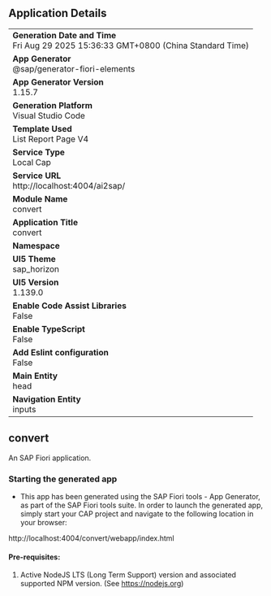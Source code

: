 ## Application Details
|               |
| ------------- |
|**Generation Date and Time**<br>Fri Aug 29 2025 15:36:33 GMT+0800 (China Standard Time)|
|**App Generator**<br>@sap/generator-fiori-elements|
|**App Generator Version**<br>1.15.7|
|**Generation Platform**<br>Visual Studio Code|
|**Template Used**<br>List Report Page V4|
|**Service Type**<br>Local Cap|
|**Service URL**<br>http://localhost:4004/ai2sap/|
|**Module Name**<br>convert|
|**Application Title**<br>convert|
|**Namespace**<br>|
|**UI5 Theme**<br>sap_horizon|
|**UI5 Version**<br>1.139.0|
|**Enable Code Assist Libraries**<br>False|
|**Enable TypeScript**<br>False|
|**Add Eslint configuration**<br>False|
|**Main Entity**<br>head|
|**Navigation Entity**<br>inputs|

## convert

An SAP Fiori application.

### Starting the generated app

-   This app has been generated using the SAP Fiori tools - App Generator, as part of the SAP Fiori tools suite.  In order to launch the generated app, simply start your CAP project and navigate to the following location in your browser:

http://localhost:4004/convert/webapp/index.html

#### Pre-requisites:

1. Active NodeJS LTS (Long Term Support) version and associated supported NPM version.  (See https://nodejs.org)


